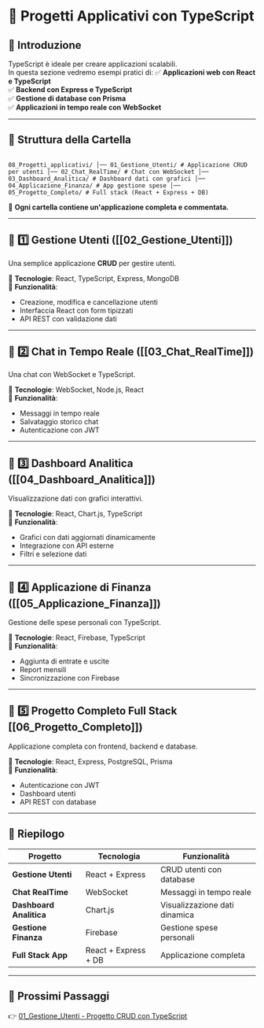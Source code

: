 
# 📌 Progetti Applicativi con TypeScript

## 🎯 Introduzione
TypeScript è ideale per creare applicazioni scalabili.  
In questa sezione vedremo esempi pratici di:
✅ **Applicazioni web con React e TypeScript**  
✅ **Backend con Express e TypeScript**  
✅ **Gestione di database con Prisma**  
✅ **Applicazioni in tempo reale con WebSocket**  

---

## 📌 Struttura della Cartella
```

08_Progetti_applicativi/ │── 01_Gestione_Utenti/ # Applicazione CRUD per utenti │── 02_Chat_RealTime/ # Chat con WebSocket │── 03_Dashboard_Analitica/ # Dashboard dati con grafici │── 04_Applicazione_Finanza/ # App gestione spese │── 05_Progetto_Completo/ # Full stack (React + Express + DB)

```
📌 **Ogni cartella contiene un'applicazione completa e commentata.**

---

## 📌 1️⃣ **Gestione Utenti** ([[02_Gestione_Utenti]])
Una semplice applicazione **CRUD** per gestire utenti.

🔹 **Tecnologie**: React, TypeScript, Express, MongoDB  
🔹 **Funzionalità**:
- Creazione, modifica e cancellazione utenti  
- Interfaccia React con form tipizzati  
- API REST con validazione dati  

---

## 📌 2️⃣ **Chat in Tempo Reale** ([[03_Chat_RealTime]])
Una chat con WebSocket e TypeScript.

🔹 **Tecnologie**: WebSocket, Node.js, React  
🔹 **Funzionalità**:
- Messaggi in tempo reale  
- Salvataggio storico chat  
- Autenticazione con JWT  

---

## 📌 3️⃣ **Dashboard Analitica** ([[04_Dashboard_Analitica]])
Visualizzazione dati con grafici interattivi.

🔹 **Tecnologie**: React, Chart.js, TypeScript  
🔹 **Funzionalità**:
- Grafici con dati aggiornati dinamicamente  
- Integrazione con API esterne  
- Filtri e selezione dati  

---

## 📌 4️⃣ **Applicazione di Finanza** ([[05_Applicazione_Finanza]])
Gestione delle spese personali con TypeScript.

🔹 **Tecnologie**: React, Firebase, TypeScript  
🔹 **Funzionalità**:
- Aggiunta di entrate e uscite  
- Report mensili  
- Sincronizzazione con Firebase  

---

## 📌 5️⃣ **Progetto Completo Full Stack** [[06_Progetto_Completo]])
Applicazione completa con frontend, backend e database.

🔹 **Tecnologie**: React, Express, PostgreSQL, Prisma  
🔹 **Funzionalità**:
- Autenticazione con JWT  
- Dashboard utenti  
- API REST con database  

---

## 📌 Riepilogo
| Progetto                | Tecnologia           | Funzionalità                  |
| ----------------------- | -------------------- | ----------------------------- |
| **Gestione Utenti**     | React + Express      | CRUD utenti con database      |
| **Chat RealTime**       | WebSocket            | Messaggi in tempo reale       |
| **Dashboard Analitica** | Chart.js             | Visualizzazione dati dinamica |
| **Gestione Finanza**    | Firebase             | Gestione spese personali      |
| **Full Stack App**      | React + Express + DB | Applicazione completa         |

---

## 📌 Prossimi Passaggi
👉 [01_Gestione_Utenti - Progetto CRUD con TypeScript](08_Progetti_applicativi/01_Gestione_Utenti)
```